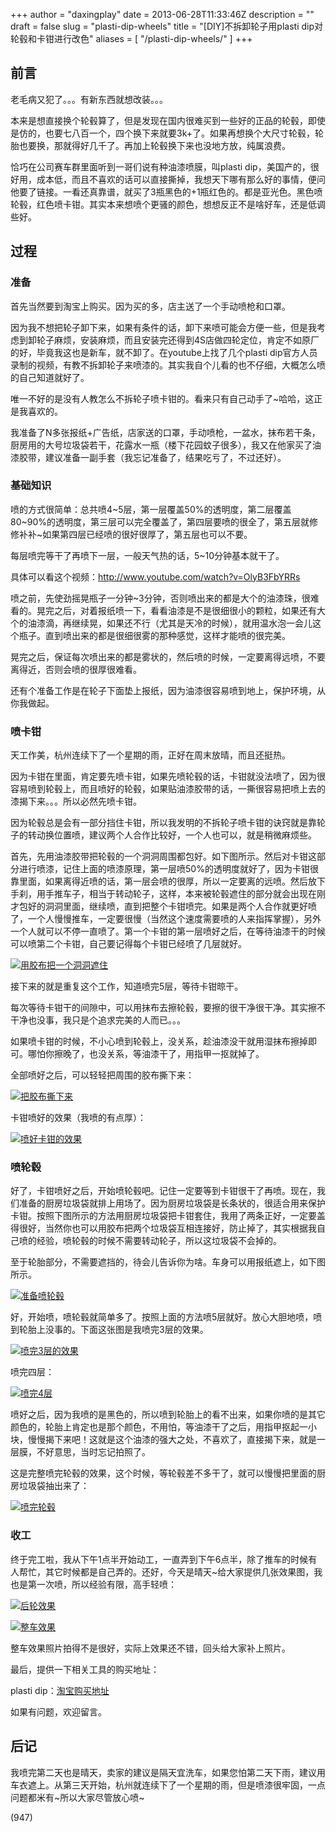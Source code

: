 +++
author = "daxingplay"
date = 2013-06-28T11:33:46Z
description = ""
draft = false
slug = "plasti-dip-wheels"
title = "[DIY]不拆卸轮子用plasti dip对轮毂和卡钳进行改色"
aliases = [
    "/plasti-dip-wheels/"
]
+++



## 前言

老毛病又犯了。。。有新东西就想改装。。。

本来是想直接换个轮毂算了，但是发现在国内很难买到一些好的正品的轮毂，即使是仿的，也要七八百一个，四个换下来就要3k+了。如果再想换个大尺寸轮毂，轮胎也要换，那就得好几千了。再加上轮毂换下来也没地方放，纯属浪费。

恰巧在公司赛车群里面听到一哥们说有种油漆喷膜，叫plasti dip，美国产的，很好用，成本低，而且不喜欢的话可以直接撕掉，我想天下哪有那么好的事情，便问他要了链接。一看还真靠谱，就买了3瓶黑色的+1瓶红色的。都是亚光色。黑色喷轮毂，红色喷卡钳。其实本来想喷个更骚的颜色，想想反正不是啥好车，还是低调些好。


## 过程

### 准备

首先当然要到淘宝上购买。因为买的多，店主送了一个手动喷枪和口罩。

因为我不想把轮子卸下来，如果有条件的话，卸下来喷可能会方便一些，但是我考虑到卸轮子麻烦，安装麻烦，而且安装完还得到4S店做四轮定位，肯定不如原厂的好，毕竟我这也是新车，就不卸了。在youtube上找了几个plasti dip官方人员录制的视频，有教不拆卸轮子来喷漆的。其实我自个儿看的也不仔细，大概怎么喷的自己知道就好了。

唯一不好的是没有人教怎么不拆轮子喷卡钳的。看来只有自己动手了~哈哈，这正是我喜欢的。

我准备了N多张报纸+广告纸，店家送的口罩，手动喷枪，一盆水，抹布若干条，厨房用的大号垃圾袋若干，花露水一瓶（楼下花园蚊子很多），我又在他家买了油漆胶带，建议准备一副手套（我忘记准备了，结果吃亏了，不过还好）。

### 基础知识

喷的方式很简单：总共喷4~5层，第一层覆盖50%的透明度，第二层覆盖80~90%的透明度，第三层可以完全覆盖了，第四层要喷的很全了，第五层就修修补补~如果第四层已经喷的很好很厚了，第五层也可以不要。

每层喷完等干了再喷下一层，一般天气热的话，5~10分钟基本就干了。

具体可以看这个视频：http://www.youtube.com/watch?v=OlyB3FbYRRs

喷之前，先使劲摇晃瓶子一分钟~3分钟，否则喷出来的都是大个的油漆珠，很难看的。晃完之后，对着报纸喷一下，看看油漆是不是很细很小的颗粒，如果还有大个的油漆滴，再继续晃，如果还不行（尤其是天冷的时候），就用温水泡一会儿这个瓶子。直到喷出来的都是很细很雾的那种感觉，这样才能喷的很完美。

晃完之后，保证每次喷出来的都是雾状的，然后喷的时候，一定要离得远喷，不要离得近，否则会喷的很厚很难看。

还有个准备工作是在轮子下面垫上报纸，因为油漆很容易喷到地上，保护环境，从你我做起。

### 喷卡钳

天工作美，杭州连续下了一个星期的雨，正好在周末放晴，而且还挺热。

因为卡钳在里面，肯定要先喷卡钳，如果先喷轮毂的话，卡钳就没法喷了，因为很容易喷到轮毂上，而且喷好的轮毂，如果贴油漆胶带的话，一撕很容易把喷上去的漆揭下来。。。所以必然先喷卡钳。

因为轮毂总是会有一部分挡住卡钳，所以我发明的不拆轮子喷卡钳的诀窍就是靠轮子的转动换位置喷，建议两个人合作比较好，一个人也可以，就是稍微麻烦些。

首先，先用油漆胶带把轮毂的一个洞洞周围都包好。如下图所示。然后对卡钳这部分进行喷漆，记住上面的喷漆原理，第一层喷50%的透明度就好了，因为卡钳很靠里面，如果离得近喷的话，第一层会喷的很厚，所以一定要离的远喷。然后放下手刹，用手推车子，相当于转动轮子，这样，本来被轮毂遮住的部分就会出现在刚才包好的洞洞里面，继续喷，直到把整个卡钳喷完。如果是两个人合作就更好喷了，一个人慢慢推车，一定要很慢（当然这个速度需要喷的人来指挥掌握），另外一个人就可以不停一直喷了。第一个卡钳的第一层喷好之后，在等待油漆干的时候可以喷第二个卡钳，自己要记得每个卡钳已经喷了几层就好。

[![用胶布把一个洞洞遮住](https://daxingplay.me/wp-content/uploads/2013/06/2013-06-22-15.25.40-225x300.jpg)](https://daxingplay.me/wp-content/uploads/2013/06/2013-06-22-15.25.40.jpg)

接下来的就是重复这个工作，知道喷完5层，等待卡钳晾干。

每次等待卡钳干的间隙中，可以用抹布去擦轮毂，要擦的很干净很干净。其实擦不干净也没事，我只是个追求完美的人而已。。。

如果喷卡钳的时候，不小心喷到轮毂上，没关系，趁油漆没干就用湿抹布擦掉即可。哪怕你擦晚了，也没关系，等油漆干了，用指甲一抠就掉了。

全部喷好之后，可以轻轻把周围的胶布撕下来：

[![把胶布撕下来](https://daxingplay.me/wp-content/uploads/2013/06/2013-06-22-14.48.41-225x300.jpg)](https://daxingplay.me/wp-content/uploads/2013/06/2013-06-22-14.48.41.jpg)

卡钳喷好的效果（我喷的有点厚）：

[![喷好卡钳的效果](https://daxingplay.me/wp-content/uploads/2013/06/2013-06-22-15.25.31-225x300.jpg)](https://daxingplay.me/wp-content/uploads/2013/06/2013-06-22-15.25.31.jpg)

### 喷轮毂

好了，卡钳喷好之后，开始喷轮毂吧。记住一定要等到卡钳很干了再喷。现在，我们准备的厨房垃圾袋就排上用场了。因为厨房垃圾袋是长条状的，很适合用来保护卡钳。按照下图所示的方法用厨房垃圾袋把卡钳套住，我用了两条正好，一定要盖得很好，当然你也可以用胶布把两个垃圾袋互相连接好，防止掉了，其实根据我自己喷的经验，喷轮毂的时候不需要转动轮子，所以这垃圾袋不会掉的。

至于轮胎部分，不需要遮挡的，待会儿告诉你为啥。车身可以用报纸遮上，如下图所示。

[![准备喷轮毂](https://daxingplay.me/wp-content/uploads/2013/06/2013-06-22-15.30.32-225x300.jpg)](https://daxingplay.me/wp-content/uploads/2013/06/2013-06-22-15.30.32.jpg)

好，开始喷，喷轮毂就简单多了。按照上面的方法喷5层就好。放心大胆地喷，喷到轮胎上没事的。下面这张图是我喷完3层的效果。

[![喷完3层的效果](https://daxingplay.me/wp-content/uploads/2013/06/2013-06-22-15.51.04-225x300.jpg)](https://daxingplay.me/wp-content/uploads/2013/06/2013-06-22-15.51.04.jpg)

喷完四层：

[![喷完4层](https://daxingplay.me/wp-content/uploads/2013/06/2013-06-22-16.14.27-225x300.jpg)](https://daxingplay.me/wp-content/uploads/2013/06/2013-06-22-16.14.27.jpg)

喷好之后，因为我喷的是黑色的，所以喷到轮胎上的看不出来，如果你喷的是其它颜色的，轮胎上肯定也是那个颜色，不用怕，等油漆干了之后，用指甲抠起一小块，慢慢揭下来吧！这就是这个油漆的强大之处，不喜欢了，直接揭下来，就是一层膜，不好意思，当时忘记拍照了。

这是完整喷完轮毂的效果，这个时候，等轮毂差不多干了，就可以慢慢把里面的厨房垃圾袋抽出来了：

[![喷完轮毂](https://daxingplay.me/wp-content/uploads/2013/06/2013-06-22-18.03.12-225x300.jpg)](https://daxingplay.me/wp-content/uploads/2013/06/2013-06-22-18.03.12.jpg)

### 收工

终于完工啦，我从下午1点半开始动工，一直弄到下午6点半，除了推车的时候有人帮忙，其它时候都是自己弄的。还好，今天是晴天~给大家提供几张效果图，我也是第一次喷，所以经验有限，高手轻喷：

[![后轮效果](https://daxingplay.me/wp-content/uploads/2013/06/2013-06-22-18.03.42-300x225.jpg)](https://daxingplay.me/wp-content/uploads/2013/06/2013-06-22-18.03.42.jpg)

[![整车效果](https://daxingplay.me/wp-content/uploads/2013/06/2013-06-22-18.28.37-300x225.jpg)](https://daxingplay.me/wp-content/uploads/2013/06/2013-06-22-18.28.37.jpg)

整车效果照片拍得不是很好，实际上效果还不错，回头给大家补上照片。

最后，提供一下相关工具的购买地址：

plasti dip：[淘宝购买地址](http://item.taobao.com/item.htm?id=17504491569)

如果有问题，欢迎留言。


## 后记

我喷完第二天也是晴天，卖家的建议是隔天宜洗车，如果您怕第二天下雨，建议用车衣遮上。从第三天开始，杭州就连续下了一个星期的雨，但是喷漆很牢固，一点问题都米有~所以大家尽管放心喷~

 (947)


